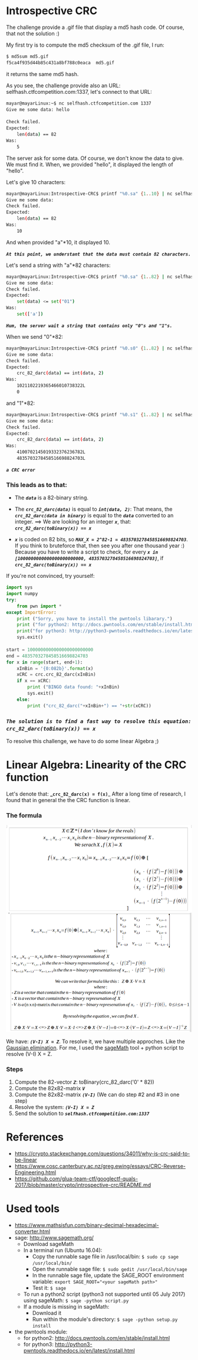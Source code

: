 # Introspective CRC

The challenge provide a .gif file that display a md5 hash code. Of course, that not the solution :)

My first try is to compute the md5 checksum of the .gif file, I run:
```bash
$ md5sum md5.gif
f5ca4f935d44b85c431a8bf788c0eaca  md5.gif
```

it returns the same md5 hash. 

As you see, the challenge provide also an URL:
selfhash.ctfcompetition.com:1337, let's connect to that URL:
```bash
mayar@mayarLinux:~$ nc selfhash.ctfcompetition.com 1337
Give me some data: hello

Check failed.
Expected:
    len(data) == 82
Was:
    5
```

The server ask for some data. Of course, we don't know the data to give. We must find it.
When, we provided "hello", it displayed the length of "hello".

Let's give 10 characters:
```bash
mayar@mayarLinux:Introspective-CRC$ printf "%0.sa" {1..10} | nc selfhash.ctfcompetition.com 1337
Give me some data: 
Check failed.
Expected:
    len(data) == 82
Was:
    10
```
And when provided "a"*10, it displayed 10.

_**`At this point, we understant that the data must contain 82 characters.`**_


Let's send a string with "a"*82 characters:
```bash
mayar@mayarLinux:Introspective-CRC$ printf "%0.sa" {1..82} | nc selfhash.ctfcompetition.com 1337
Give me some data: 
Check failed.
Expected: 
    set(data) <= set("01")
Was:
    set(['a'])
```
_**`Hum, the server wait a string that contains only "0"s and "1"s.`**_


When we send "0"*82:
```bash
mayar@mayarLinux:Introspective-CRC$ printf "%0.s0" {1..82} | nc selfhash.ctfcompetition.com 1337
Give me some data: 
Check failed.
Expected: 
    crc_82_darc(data) == int(data, 2)
Was:
    1021102219365466010738322L
    0
```

and "1"*82:
```bash
mayar@mayarLinux:Introspective-CRC$ printf "%0.s1" {1..82} | nc selfhash.ctfcompetition.com 1337
Give me some data: 
Check failed.
Expected: 
    crc_82_darc(data) == int(data, 2)
Was:
    4100702145019332376236782L
    4835703278458516698824703L
```
_**`a CRC error`**_


### This leads as to that:
* The _**`data`**_ is a 82-binary string.
* The _**`crc_82_darc(data)`**_ is equal to _**`int(data, 2)`**_: That means, the _**`crc_82_darc(data in binary)`**_ is equal to the _**`data`**_ converted to an integer. ==> We are looking for an integer _**`x`**_, that: _**`crc_82_darc(toBinary(x)) == x`**_

* _**`x`**_ is coded on 82 bits, so _**`MAX_X = 2^82-1 = 4835703278458516698824703`**_. If you think to bruteforce that, then see you after one thousand year :) Because you have to write a script to check, for every _**`x in [1000000000000000000000000, 4835703278458516698824703]`**_, if _**`crc_82_darc(toBinary(x)) == x`**_

If you're not convinced, try yourself:
```python
import sys
import numpy
try:
    from pwn import *
except ImportError:
    print ("Sorry, you have to install the pwntools libarary.")
    print ("for python2: http://docs.pwntools.com/en/stable/install.html")
    print("for python3: http://python3-pwntools.readthedocs.io/en/latest/install.html")
    sys.exit()

start = 1000000000000000000000000
end = 4835703278458516698824703
for x in range(start, end+1):
    xInBin = '{0:082b}'.format(x)
    xCRC = crc.crc_82_darc(xInBin)
    if x == xCRC:
        print ("BINGO data found: "+xInBin)
        sys.exit()
    else:
        print ("crc_82_darc("+xInBin+") == "+str(xCRC))
```

### _**`The solution is to find a fast way to resolve this equation: crc_82_darc(toBinary(x)) == x`**_

To resolve this challenge, we have to do some linear Algebra ;)

# Linear Algebra: Linearity of the CRC function
Let's denote that: **_`crc_82_darc(x) = f(x)`**_
After a long time of research, I found that in general the the CRC function is linear.

### The formula
![formula1](/cryptography/Introspective-CRC/images/f1.png)
![formula1](/cryptography/Introspective-CRC/images/f2.png)

We have: _**`(V-I) X = Z`**_.
To resolve it, we have multiple approches. Like the [Gaussian elimination](https://en.wikipedia.org/wiki/Gaussian_elimination).
For me, I used the [sageMath](http://www.sagemath.org/) tool + python script to resolve (V-I) X = Z.

### Steps
1. Compute the 82-vector _**`Z`**_: toBinary(crc_82_darc('0' * 82))
1. Compute the 82x82-matrix _**`V`**_
1. Compute the 82x82-matrix _**`(V-I)`**_
(We can do step #2 and #3 in one step)
1. Resolve the system: _**`(V-I) X = Z`**_
1. Send the solution to _**`selfhash.ctfcompetition.com:1337`**_

# References
*  https://crypto.stackexchange.com/questions/34011/why-is-crc-said-to-be-linear
*  https://www.cosc.canterbury.ac.nz/greg.ewing/essays/CRC-Reverse-Engineering.html
*  https://github.com/glua-team-ctf/googlectf-quals-2017/blob/master/crypto/introspective-crc/README.md

# Used tools
* https://www.mathsisfun.com/binary-decimal-hexadecimal-converter.html
* sage: http://www.sagemath.org/
    * Download sageMath
    * In a terminal run (Ubuntu 16.04):
        * Copy the runnable sage file in /usr/local/bin: `$ sudo cp sage /usr/local/bin/`
        * Open the runnable sage file: `$ sudo gedit /usr/local/bin/sage`
        * In the runnable sage file, update the SAGE_ROOT environment variable: `export SAGE_ROOT="<your sageMath path>"`
        * Test it: `$ sage`
    * To run a python2 script (python3 not supported until 05 July 2017) using sageMath: `$ sage -python script.py`
    * If a module is missing in sageMath:
        * Download it
        * Run within the module's directory: `$ sage -python setup.py install`
* the pwntools module:
    * for python2: http://docs.pwntools.com/en/stable/install.html
    * for python3: http://python3-pwntools.readthedocs.io/en/latest/install.html
